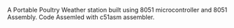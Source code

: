 A Portable Poultry Weather station built using 8051 microcontroller and 8051 Assembly.
Code Assemled with c51asm assembler.